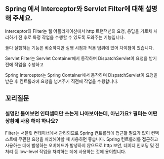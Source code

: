 ## **Spring 에서 Interceptor와 Servlet Filter에 대해 설명해 주세요.**

Interceptor와 Filter는 웹 어플리케이션에서 http 트랜잭션의 요청, 응답을 가로채 처리하기 전 후로 특정 작업을 수행할 수 있도록 도와주는 기능입니다.

둘다 실행하는 기능은 비슷하지만 실행 시점과 적용 범위에 있어 차이점이 있습니다.

Servlet Filter는 Servlet Container에서 동작하며 DispatchServlet이 요청을 받기 전에 작업을 수행하고

Spring Interceptor는 Spring Container에서 동작하며 DispatchServlet이 요청을 받은 후 컨트롤러에 요청을 넘겨주기 직전에 작업을 수행합니다.

## 꼬리질문

### 설명만 들어보면 인터셉터만 쓰는게 나아보이는데, 아닌가요? 필터는 어떤 상황에 사용 해야 하나요?

Filter는 서블릿 컨테이너에서 관리되므로 Spring 컨트롤러에 접근할 필요가 없이 컨텍스트에 무관한 요청을 처리해야할 때 사용하면 좋습니다. Spring 컨트롤러를 접근하고 사용하는 데에 발생하는 오버헤드가 발생하지 않으므로 http 보안, 데이터 인코딩 및 전처리 등 low-level 작업을 처리하는 데에 사용하는 것에 용이합니다.
